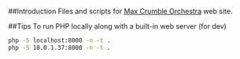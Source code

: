 
##Introduction
Files and scripts for [Max Crumble Orchestra](http://maxcrumble.com/) web site.

##Tips
To run PHP locally along with a built-in web server (for dev)
```bash
php -S localhost:8000 -n -t .
php -S 10.0.1.37:8000 -n -t .
```

